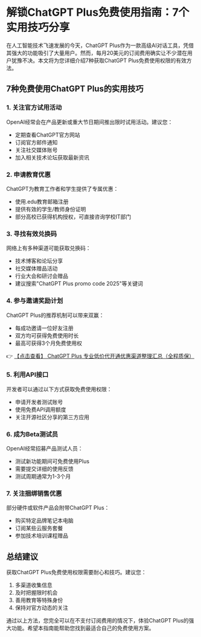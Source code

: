 # 解锁ChatGPT Plus免费使用指南：7个实用技巧分享

在人工智能技术飞速发展的今天，ChatGPT Plus作为一款高级AI对话工具，凭借其强大的功能吸引了大量用户。然而，每月20美元的订阅费用确实让不少潜在用户犹豫不决。本文将为您详细介绍7种获取ChatGPT Plus免费使用权限的有效方法。

## 7种免费使用ChatGPT Plus的实用技巧

### 1. 关注官方试用活动
OpenAI经常会在产品更新或重大节日期间推出限时试用活动。建议您：
- 定期查看ChatGPT官方网站
- 订阅官方邮件通知
- 关注社交媒体账号
- 加入相关技术论坛获取最新资讯

### 2. 申请教育优惠
ChatGPT为教育工作者和学生提供了专属优惠：
- 使用.edu教育邮箱注册
- 提供有效的学生/教师身份证明
- 部分高校已获得机构授权，可直接咨询学校IT部门

### 3. 寻找有效兑换码
网络上有多种渠道可能获取兑换码：
- 技术博客和论坛分享
- 社交媒体赠品活动
- 行业大会和研讨会赠品
- 建议搜索"ChatGPT Plus promo code 2025"等关键词

### 4. 参与邀请奖励计划
ChatGPT Plus的推荐机制可以带来双赢：
- 每成功邀请一位好友注册
- 双方均可获得免费使用时长
- 最高可获得3个月免费使用权

👉 [【点击查看】 ChatGPT Plus 专业低价代开通优惠渠道整理汇总（全程质保）](https://bit.ly/DaiKai)

### 5. 利用API接口
开发者可以通过以下方式获取免费使用权限：
- 申请开发者测试账号
- 使用免费API调用额度
- 关注开源社区分享的第三方应用

### 6. 成为Beta测试员
OpenAI经常招募产品测试人员：
- 测试新功能期间可免费使用Plus
- 需要提交详细的使用反馈
- 测试周期通常为1-3个月

### 7. 关注捆绑销售优惠
部分硬件或软件产品会附带ChatGPT Plus：
- 购买特定品牌笔记本电脑
- 订阅某些云服务套餐
- 参加技术培训课程赠品

## 总结建议
获取ChatGPT Plus免费使用权限需要耐心和技巧。建议您：
1. 多渠道收集信息
2. 及时把握限时机会
3. 善用教育等特殊身份
4. 保持对官方动态的关注

通过以上方法，您完全可以在不支付订阅费用的情况下，体验ChatGPT Plus的强大功能。希望本指南能帮助您找到最适合自己的免费使用方案。